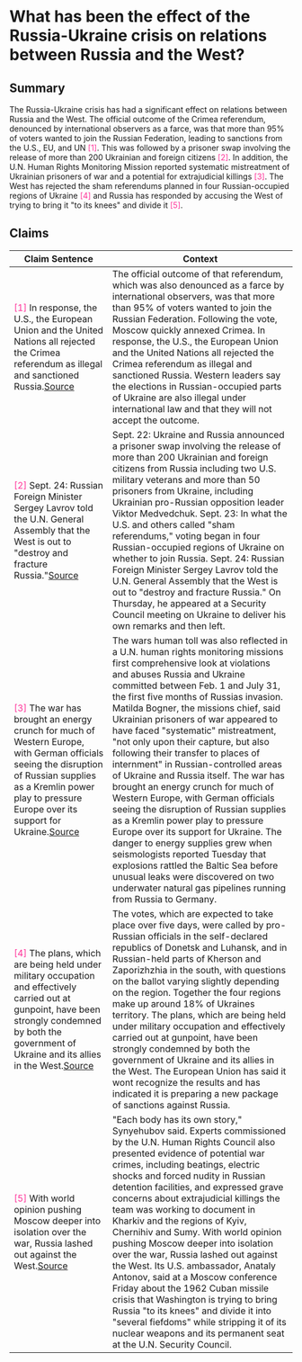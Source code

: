 # What has been the effect of the Russia-Ukraine crisis on relations between Russia and the West?

## Summary
The Russia-Ukraine crisis has had a significant effect on relations between Russia and the West. The official outcome of the Crimea referendum, denounced by international observers as a farce, was that more than 95% of voters wanted to join the Russian Federation, leading to sanctions from the U.S., EU, and UN <font color=#FF3399>[1]</font>. This was followed by a prisoner swap involving the release of more than 200 Ukrainian and foreign citizens <font color=#FF3399>[2]</font>. In addition, the U.N. Human Rights Monitoring Mission reported systematic mistreatment of Ukrainian prisoners of war and a potential for extrajudicial killings <font color=#FF3399>[3]</font>. The West has rejected the sham referendums planned in four Russian-occupied regions of Ukraine <font color=#FF3399>[4]</font> and Russia has responded by accusing the West of trying to bring it "to its knees" and divide it <font color=#FF3399>[5]</font>.

## Claims
| Claim Sentence | Context |
|---|---|
|<font color=#FF3399>[1]</font> In response, the U.S., the European Union and the United Nations all rejected the Crimea referendum as illegal and sanctioned Russia.<a href="https://www.npr.org/2022/09/27/1125322026/russia-ukraine-referendums" target="_blank">Source</a>| The official outcome of that referendum, which was also denounced as a farce by international observers, was that more than 95% of voters wanted to join the Russian Federation. Following the vote, Moscow quickly annexed Crimea. In response, the U.S., the European Union and the United Nations all rejected the Crimea referendum as illegal and sanctioned Russia. Western leaders say the elections in Russian-occupied parts of Ukraine are also illegal under international law and that they will not accept the outcome.|
|<font color=#FF3399>[2]</font> Sept. 24: Russian Foreign Minister Sergey Lavrov told the U.N. General Assembly that the West is out to "destroy and fracture Russia."<a href="https://www.npr.org/2022/09/26/1124114574/ukraine-war-updates-regions-vote-on-joining-russia-putin-orders-a-draft-sept-26" target="_blank">Source</a>| Sept. 22: Ukraine and Russia announced a prisoner swap involving the release of more than 200 Ukrainian and foreign citizens from Russia including two U.S. military veterans and more than 50 prisoners from Ukraine, including Ukrainian pro-Russian opposition leader Viktor Medvedchuk. Sept. 23: In what the U.S. and others called "sham referendums," voting began in four Russian-occupied regions of Ukraine on whether to join Russia. Sept. 24: Russian Foreign Minister Sergey Lavrov told the U.N. General Assembly that the West is out to "destroy and fracture Russia." On Thursday, he appeared at a Security Council meeting on Ukraine to deliver his own remarks and then left.|
|<font color=#FF3399>[3]</font> The war has brought an energy crunch for much of Western Europe, with German officials seeing the disruption of Russian supplies as a Kremlin power play to pressure Europe over its support for Ukraine.<a href="https://www.pbs.org/newshour/world/pro-moscow-officials-say-one-occupied-area-of-ukraine-has-voted-to-join-russia" target="_blank">Source</a>| The wars human toll was also reflected in a U.N. human rights monitoring missions first comprehensive look at violations and abuses Russia and Ukraine committed between Feb. 1 and July 31, the first five months of Russias invasion. Matilda Bogner, the missions chief, said Ukrainian prisoners of war appeared to have faced "systematic" mistreatment, "not only upon their capture, but also following their transfer to places of internment" in Russian-controlled areas of Ukraine and Russia itself. The war has brought an energy crunch for much of Western Europe, with German officials seeing the disruption of Russian supplies as a Kremlin power play to pressure Europe over its support for Ukraine. The danger to energy supplies grew when seismologists reported Tuesday that explosions rattled the Baltic Sea before unusual leaks were discovered on two underwater natural gas pipelines running from Russia to Germany.|
|<font color=#FF3399>[4]</font> The plans, which are being held under military occupation and effectively carried out at gunpoint, have been strongly condemned by both the government of Ukraine and its allies in the West.<a href="https://www.cnn.com/2022/09/23/europe/occupied-ukraine-referendum-russia-intl-hnk/index.html" target="_blank">Source</a>| The votes, which are expected to take place over five days, were called by pro-Russian officials in the self-declared republics of Donetsk and Luhansk, and in Russian-held parts of Kherson and Zaporizhzhia in the south, with questions on the ballot varying slightly depending on the region. Together the four regions make up around 18% of Ukraines territory. The plans, which are being held under military occupation and effectively carried out at gunpoint, have been strongly condemned by both the government of Ukraine and its allies in the West. The European Union has said it wont recognize the results and has indicated it is preparing a new package of sanctions against Russia.|
|<font color=#FF3399>[5]</font> With world opinion pushing Moscow deeper into isolation over the war, Russia lashed out against the West.<a href="https://apnews.com/article/russia-ukraine-putin-donetsk-government-and-politics-4ad18c2400a1cc04276f8ef5902a3e85" target="_blank">Source</a>| "Each body has its own story," Synyehubov said. Experts commissioned by the U.N. Human Rights Council also presented evidence of potential war crimes, including beatings, electric shocks and forced nudity in Russian detention facilities, and expressed grave concerns about extrajudicial killings the team was working to document in Kharkiv and the regions of Kyiv, Chernihiv and Sumy. With world opinion pushing Moscow deeper into isolation over the war, Russia lashed out against the West. Its U.S. ambassador, Anataly Antonov, said at a Moscow conference Friday about the 1962 Cuban missile crisis that Washington is trying to bring Russia "to its knees" and divide it into "several fiefdoms" while stripping it of its nuclear weapons and its permanent seat at the U.N. Security Council.|
